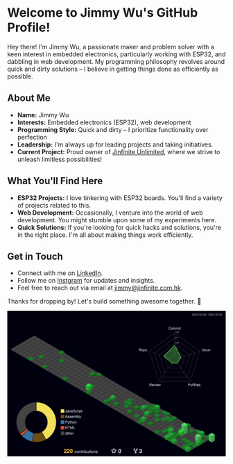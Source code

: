 # Welcome to Jimmy Wu's GitHub Profile!

Hey there! I'm Jimmy Wu, a passionate maker and problem solver with a keen interest in embedded electronics, particularly working with ESP32, and dabbling in web development. My programming philosophy revolves around quick and dirty solutions – I believe in getting things done as efficiently as possible.

## About Me

- **Name:** Jimmy Wu
- **Interests:** Embedded electronics (ESP32), web development
- **Programming Style:** Quick and dirty – I prioritize functionality over perfection
- **Leadership:** I'm always up for leading projects and taking initiatives.
- **Current Project:** Proud owner of [Jinfinite Unlimited](jinfinite.com.hk), where we strive to unleash limitless possibilities!

## What You'll Find Here

- **ESP32 Projects:** I love tinkering with ESP32 boards. You'll find a variety of projects related to this.
- **Web Development:** Occasionally, I venture into the world of web development. You might stumble upon some of my experiments here.
- **Quick Solutions:** If you're looking for quick hacks and solutions, you're in the right place. I'm all about making things work efficiently.

## Get in Touch

- Connect with me on [LinkedIn](https://www.linkedin.com/in/jimmy-wu-unlimited/).
- Follow me on [Instgram](https://www.instagram.com/jimmy_wu_mku/) for updates and insights.
- Feel free to reach out via email at [jimmy@jinfinite.com.hk](mailto:jimmy@jinfinite.com.hk).

Thanks for dropping by! Let's build something awesome together. 🚀

![](./profile-3d-contrib/profile-night-green.svg)
